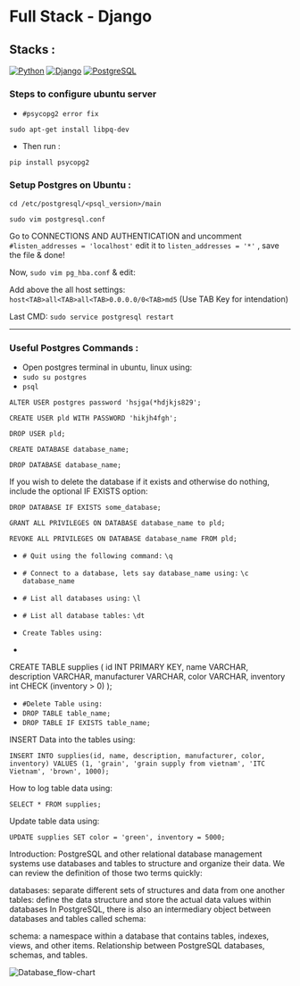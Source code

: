 # Full Stack - Django
## Stacks :
[![Python](https://img.shields.io/badge/Python-14354C?style=for-the-badge&logo=python&logoColor=white)](https://www.python.org/)
[![Django](https://img.shields.io/badge/Django-092E20?style=for-the-badge&logo=django&logoColor=white)](https://www.djangoproject.com/)
[![PostgreSQL](https://img.shields.io/badge/PostgreSQL-316192?style=for-the-badge&logo=postgresql&logoColor=white)](https://postgresql.org/)


### Steps to configure ubuntu server
- `#psycopg2 error fix`
````
sudo apt-get install libpq-dev
````
- Then run :
````
pip install psycopg2
````
### Setup Postgres on Ubuntu :

`cd /etc/postgresql/<psql_version>/main`

`sudo vim postgresql.conf`

Go to CONNECTIONS AND AUTHENTICATION and uncomment `#listen_addresses = 'localhost'` edit it to `listen_addresses = '*'` , save the file & done!

Now, `sudo vim pg_hba.conf` & edit:

Add above the all host settings: `host<TAB>all<TAB>all<TAB>0.0.0.0/0<TAB>md5` (Use TAB Key for intendation)

Last CMD: `sudo service postgresql restart`

---

### Useful Postgres Commands :
- Open postgres terminal in ubuntu, linux using:
- `sudo su postgres`
- `psql`

`ALTER USER postgres password 'hsjga(*hdjkjs829';`

`CREATE USER pld WITH PASSWORD 'hikjh4fgh';` 

`DROP USER pld;`

`CREATE DATABASE database_name;` 

`DROP DATABASE database_name;`

If you wish to delete the database if it exists and otherwise do nothing, include the optional IF EXISTS option:

`DROP DATABASE IF EXISTS some_database;`

`GRANT ALL PRIVILEGES ON DATABASE database_name to pld;` 

`REVOKE ALL PRIVILEGES ON DATABASE database_name FROM pld;`

- `# Quit using the following command:`
`\q `

- `# Connect to a database, lets say database_name using:`
`\c database_name `

- `# List all databases using:`
`\l`

- `# List all database tables:`
`\dt`

- `Create Tables using: `
- 
CREATE TABLE supplies (
    id INT PRIMARY KEY,
    name VARCHAR,
    description VARCHAR,
    manufacturer VARCHAR,
    color VARCHAR,
    inventory int CHECK (inventory > 0)
);

- `#Delete Table using:`
- `DROP TABLE table_name;`
- `DROP TABLE IF EXISTS table_name;`

INSERT Data into the tables using:

`INSERT INTO supplies(id, name, description, manufacturer, color, inventory) VALUES (1, 'grain', 'grain supply from vietnam', 'ITC Vietnam', 'brown', 1000);`

How to log table data using:

`SELECT * FROM supplies;`

Update table data using:

`UPDATE supplies SET color = 'green', inventory = 5000;`

Introduction:
PostgreSQL and other relational database management systems use databases and tables to structure and organize their data. We can review the definition of those two terms quickly:

databases: separate different sets of structures and data from one another
tables: define the data structure and store the actual data values within databases
In PostgreSQL, there is also an intermediary object between databases and tables called schema:

schema: a namespace within a database that contains tables, indexes, views, and other items.
Relationship between PostgreSQL databases, schemas, and tables.

![Database_flow-chart](https://www.prisma.io/dataguide/content/postgresql/creating-and-deleting-databases-and-tables/object-hierarchy.png)
